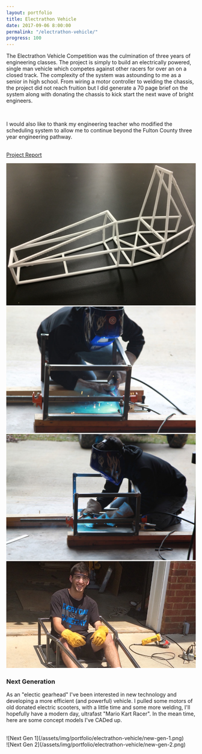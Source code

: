 ```yaml
---
layout: portfolio
title: Electrathon Vehicle
date: 2017-09-06 8:00:00
permalink: "/electrathon-vehicle/"
progress: 100
---
```



The Electrathon Vehicle Competition was the culmination of three years of engineering classes. The project
is simply to build an electrically powered, single man vehicle which competes against other racers for over an on a
closed track. The complexity of the system was astounding to me as a senior in high school. From wiring a
motor controller to welding the chassis, the project did not reach fruition but I did generate a 70 page brief
on the system along with donating the chassis to kick start the next wave of bright engineers.

<br>

I would also like to thank my engineering teacher who modified the scheduling system to allow me to continue
beyond the Fulton County three year engineering pathway.

<br>

<a class="button" href="/assets/docs/Electrathon-Vehicle.pdf">
Project Report
</a>

<br>

![3-D printed model](/assets/img/portfolio/electrathon-vehicle/electrathon-vehicle-1.jpg)
<br>
![Welding](/assets/img/portfolio/electrathon-vehicle/welding-1.jpg)
<br>
![Welding](/assets/img/portfolio/electrathon-vehicle/welding-2.jpg)
<br>
![Welding](/assets/img/portfolio/electrathon-vehicle/steel-frame.jpg)
<br>

### Next Generation
As an "electic gearhead" I've been interested in new technology and developing a more efficient (and powerful) vehicle. I pulled some motors of old donated electric scooters, with a little time and some more welding, I'll hopefully have a modern day, ultrafast "Mario Kart Racer". In the mean time, here are some concept models I've CADed up.

<br>
![Next Gen 1](/assets/img/portfolio/electrathon-vehicle/new-gen-1.png)
<br>
![Next Gen 2](/assets/img/portfolio/electrathon-vehicle/new-gen-2.png)